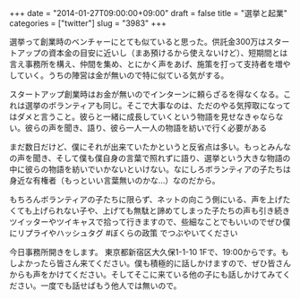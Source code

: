 +++
date = "2014-01-27T09:00:00+09:00"
draft = false
title = "選挙と起業"
categories = ["twitter"]
slug = "3983"
+++

選挙って創業時のベンチャーにとても似ていると思った。供託金300万はスタートアップの資本金の目安に近いし（まあ預けるから使えないけど）、短期間とは言え事務所を構え、仲間を集め、とにかく声をあげ、施策を打って支持者を増やしていく。うちの陣営は金が無いので特に似ている気がする。

スタートアップ創業時はお金が無いのでインターンに頼らざるを得なくなる。これは選挙のボランティアも同じ。そこで大事なのは、ただのやる気搾取になってはダメと言うこと。彼らと一緒に成長していくという物語を見せなきゃならない。彼らの声を聞き、語り、彼ら一人一人の物語を紡いで行く必要がある

まだ数日だけど、僕にそれが出来ていたかというと反省点は多い。もっとみんなの声を聞き、そして僕も僕自身の言葉で照れずに語り、選挙という大きな物語の中に彼らの物語を紡いでいかないといけない。なにしろボランティアの子たちは身近な有権者（もっといい言葉無いのかな…）なのだから。

もちろんボランティアの子たちに限らず、ネットの向こう側にいる、声を上げたくても上げられない子や、上げても無駄と諦めてしまった子たちの声も引き続きツイッターやツイキャスで拾って行きますので、些細なことでもいいのでぜひ僕にリプライやハッシュタグ #‎ぼくらの政策 でつぶやいてください

今日事務所開きをします。 東京都新宿区大久保1-1-10 1Fで、19:00からです。もしよかったら皆さん来てください。僕も積極的に話しかけますので、ぜひ皆さんからも声をかけてください。そしてそこに来ている他の子にも話しかけてみてください。一度でも話せばもう他人では無いので。

